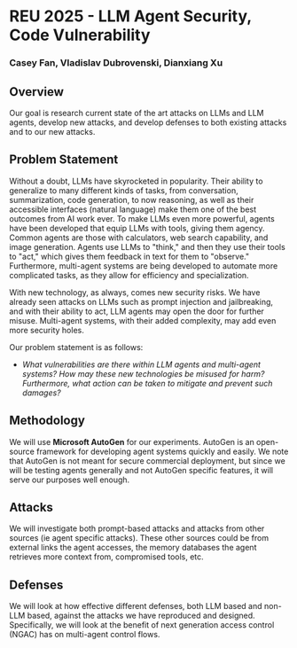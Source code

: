 # REU 2025 - LLM Agent Security, Code Vulnerability
### Casey Fan, Vladislav Dubrovenski, Dianxiang Xu
## Overview
Our goal is research current state of the art attacks on LLMs and LLM agents, develop new attacks, and develop defenses to both existing attacks and to our new attacks.
## Problem Statement
Without a doubt, LLMs have skyrocketed in popularity. Their ability to generalize to many different kinds of tasks, from conversation, summarization, code generation, to now reasoning, as well as their accessible interfaces (natural language) make them one of the best outcomes from AI work ever. To make LLMs even more powerful, agents have been developed that equip LLMs with tools, giving them agency. Common agents are those with calculators, web search capability, and image generation. Agents use LLMs to "think," and then they use their tools to "act," which gives them feedback in text for them to "observe." Furthermore, multi-agent systems are being developed to automate more complicated tasks, as they allow for efficiency and specialization.

With new technology, as always, comes new security risks. We have already seen attacks on LLMs such as prompt injection and jailbreaking, and with their ability to act, LLM agents may open the door for further misuse. Multi-agent systems, with their added complexity, may add even more security holes. 

Our problem statement is as follows:
- *What vulnerabilities are there within LLM agents and multi-agent systems? How may these new technologies be misused for harm? Furthermore, what action can be taken to mitigate and prevent such damages?*

## Methodology
We will use **Microsoft AutoGen** for our experiments. AutoGen is an open-source framework for developing agent systems quickly and easily. We note that AutoGen is not meant for secure commercial deployment, but since we will be testing agents generally and not AutoGen specific features, it will serve our purposes well enough.

## Attacks
We will investigate both prompt-based attacks and attacks from other sources (ie agent specific attacks). These other sources could be from external links the agent accesses, the memory databases the agent retrieves more context from, compromised tools, etc.

## Defenses
We will look at how effective different defenses, both LLM based and non-LLM based, against the attacks we have reproduced and designed. Specifically, we will look at the benefit of next generation access control (NGAC) has on multi-agent control flows.